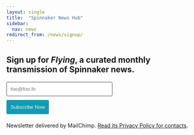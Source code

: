 ```yaml
---
layout: single
title:  "Spinnaker News Hub"
sidebar:
  nav: news
redirect_from: /news/signup/
---
```

## Sign up for *Flying*, a curated monthly transmission of Spinnaker news.

<!-- Begin Mailchimp Signup Form -->
<style>

    .wj-contact-form input {
        vertical-align: middle;
        margin-top: 0.25em;
        margin-bottom: 0.5em;
        padding: 0.75em;
        border:1px solid #444;
        outline-color: #2e83e6;
        border-radius: 3px;
        transition: box-shadow .2s ease;
        width: 55%;
    }

    .wj-contact-form input[type="submit"] {
        background-color: #139BB4;
        border: 1px solid #139BB4;;
        color: #eee;
        width: 22%;
    }
</style>

<div class="mc-field-group">
<form action="https://spinnaker.us3.list-manage.com/subscribe/post?u=337682949220da87810dfa7a7&amp;id=aae9b6cff0" method="post" id="mc-embedded-subscribe-form" name="mc-embedded-subscribe-form" class="wj-contact-form validate" target="_blank" novalidate>
	<input type="email" value="" name="EMAIL" class="required email" id="mce-EMAIL" placeholder="foo@foo.fo">
<!-- real people should not fill this in and expect good things - do not remove this or risk form bot signups-->
    <div style="position: absolute; left: -5000px;" aria-hidden="true"><input type="text" name="b_337682949220da87810dfa7a7_aae9b6cff0" tabindex="-1" value=""></div>
    <div class="clear"><input type="submit" value="Subscribe Now" name="subscribe" id="mc-embedded-subscribe" class="heart"></div>
</form>
</div>

<!--End mc_embed_signup-->


Newsletter delivered by MailChimp. [Read its Privacy Policy for contacts](https://mailchimp.com/legal/privacy/#3._Privacy_for_Contacts).
